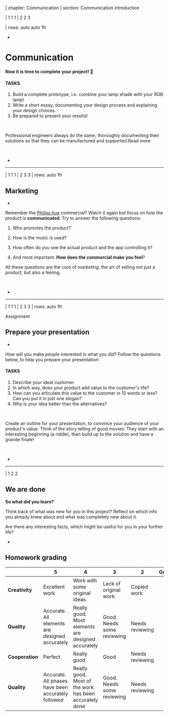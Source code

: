 | chapter: Communication
| section: Communication introduction

| 1 1 1
| 2 2 3

| rows: auto auto 1fr

<div class="grid" style="--cols: repeat(6,1fr); --gap: 10px">
  <f-card
    v-for="(c,i) in ['Problem definition','Background research','Design','Engineering','Prototyping','Communication']"
    :background="i == 5 ? 'blue' :  'var(--transparent)'"
    border="blue"
    :title="c"/>
</div>

-

# Communication

**Now it is time to complete your project!** 🧐

#### TASKS

1. Build a complete prototype, i.e. combine your lamp shade with your RGB lamp!
2. Write a short essay, documenting your design process and explaining your design choices.
3. Be prepared to present your results!

<br>

Professional engineers always do the same, thoroughly documenting their solutions so that they can be manufactured and supported.<f-link to="https://www.sciencebuddies.org/science-fair-projects/engineering-design-process/engineering-design-process-steps">Read more</a>

<br>



-

---

| 1 1 1
| 2 3 3
| rows: auto 1fr

## Marketing

-

Remember the [Philips hue](https://www2.meethue.com/en-us) commercial? Watch it again but focus on how the product is **communicated**. Try to answer the following questions:

1. Who promotes the product?
  
2. How is the music is used?

3. How often do you see the actual product and the app controlling it?

4. And most important: **How does the commercial make you feel**?

All these questions are the core of <var>marketing</var>, the art of selling not just a product, but also a feeling.

<br>



-

<f-video src="https://www.youtube.com/watch?v=7TOsFqqJgj4" />

---

| 1 1 1
| 2 3 3
| rows: auto 1fr

<caption>Assignment</caption>

##  Prepare your presentation

-

How will you make people interested in what you did? Follow the questions below, to help you prepare your presentation:

#### TASKS

1. Describe your ideal customer.
2. In which way, does your product add value to the customer's life?
3. How can you articulate this value to the customer in 15 words or less? Can you put it in just one slogan?
4. Why is your idea better than the alternatives?

<br>

Create an outline for your presentation, to convince your audience of your product's value. Think of the story telling of good movies: They start with an interesting beginning (a riddle), then build up to the solution and have a grande finale!


<br>



-

<f-video src="https://www.youtube.com/watch?v=MnIPpUiTcRc" />

---

| 1 2 2 

##  We are done

**So what did you learn?**

Think back of what was new for you in this project? Reflect on which info you already knew about and what was completely new about it.

Are there any interesting facts, which might be useful for you in your further life?

-

## Homework grading

&nbsp;|5|4|3|2|Grades
--- |--- |--- |--- |--- |---
**Creativity**|Excellent work|Work with some original ideas|Lack of original work|Copied work
**Quality**|Accurate. All elements are designed accurately|Really good. Most elements are  designed accurately|Good. Needs some reviewing|Needs reviewing
**Cooperation**|Perfect|Really good|Good|Needs reviewing
**Quality**|Accurate. All phases have been accurately followed|Really good. Most of the work has been accurately done|Good. Needs some reviewing|Needs reviewing

